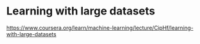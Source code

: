 # Learning with large datasets

https://www.coursera.org/learn/machine-learning/lecture/CipHf/learning-with-large-datasets
